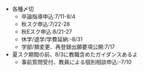 ﻿---
layout: post
categories: [慶應通信, News]
tags: [慶應通信, NL]
slug: "1136"
---
* 各種〆切
  * 卒論指導申込:7/11-8/4
  * 秋スク申込:7/22-28
  * 秋Eスク申込:8/21-27
  * 休学/退学/学費延納:-8/31
  * 学部/類変更、再登録出願要項公開:7/17
* 夏スク期間の前、8/3に教職含めたガイダンスあるよ
  * 事前質問受付、教員による個別相談申込:-7/10